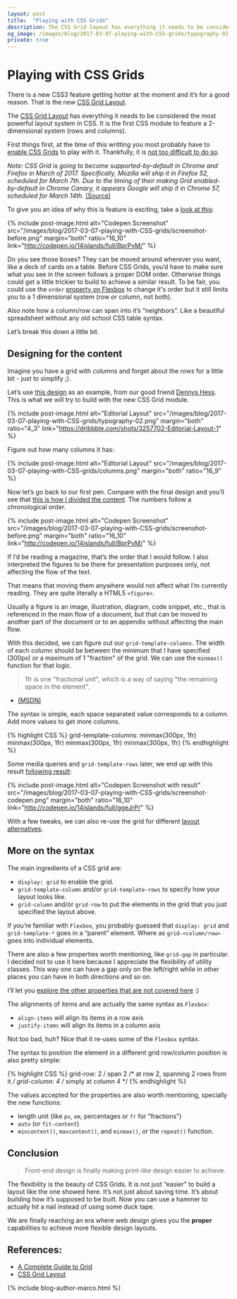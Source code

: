 ```yaml
---
layout: post
title:  "Playing with CSS Grids"
description: The CSS Grid layout has everything it needs to be considered the most powerful layout system in CSS.
og_image: /images/blog/2017-03-07-playing-with-CSS-grids/typography-02.png
private: true
---
```


# Playing with CSS Grids

There is a new CSS3 feature getting hotter at the moment and it’s for a good reason. That is the new [CSS Grid Layout](https://www.w3.org/TR/css3-grid-layout/).

The [CSS Grid Layout](https://www.w3.org/TR/css3-grid-layout/) has everything it needs to be considered the most powerful layout system in CSS. It is the first CSS module to feature a 2-dimensional system (rows and columns).

First things first, at the time of this writting you most probably have to [enable CSS Grids](http://caniuse.com/#feat=css-grid) to play with it. Thankfully, it is [not too difficult to do so](https://developers.google.com/web/updates/2014/03/Get-on-the-CSS-Grid#try_it_out).

_Note: CSS Grid is going to become supported-by-default in Chrome and Firefox in March of 2017.  Specifically, Mozilla will ship it in Firefox 52, scheduled for March 7th.  Due to the timing of their making Grid enabled-by-default in Chrome Canary, it appears Google will ship it in Chrome 57, scheduled for March 14th._ [(Source)](http://meyerweb.com/eric/thoughts/2016/12/05/css-grid/)

To give you an idea of why this is feature is exciting, take a [look at this](http://codepen.io/14islands/pen/2a76b95ce3a00f7c96805a47f95e8f5b):

{% include post-image.html alt="Codepen Screenshot" src="/images/blog/2017-03-07-playing-with-CSS-grids/screenshot-before.png" margin="both" ratio="16_10" link="http://codepen.io/14islands/full/BprPvM/" %}

Do you see those boxes? They can be moved around wherever you want, like a deck of cards on a table. Before CSS Grids, you’d have to make sure what you see in the screen follows a proper DOM order. Otherwise things could get a little trickier to build to achieve a similar result. To be fair, you could use the `order` [property on Flexbox](https://developer.mozilla.org/en/docs/Web/CSS/order) to change it's order but it still limits you to a 1 dimensional system (row _or_ column, not both).

Also note how a column/row can span into it’s “neighbors”. Like a beautiful spreadsheet without any old school CSS table syntax.

Let’s break this down a little bit.

## Designing for the content

Imagine you have a grid with *columns* and forget about the *rows* for a little bit - just to simplify ;).

Let’s use [this design](https://dribbble.com/shots/3257702-Editorial-Layout-1) as an example, from our good friend [Dennys Hess](http://dennyshess.ch/). This is what we will try to build with the new CSS Grid module.

{% include post-image.html alt="Editorial Layout" src="/images/blog/2017-03-07-playing-with-CSS-grids/typography-02.png" margin="both" ratio="4_3" link="https://dribbble.com/shots/3257702-Editorial-Layout-1" %}

Figure out how many columns it has:

{% include post-image.html alt="Editorial Layout" src="/images/blog/2017-03-07-playing-with-CSS-grids/columns.png" margin="both" ratio="16_9" %}

Now let’s go back to our first pen. Compare with the final design and you’ll see that [this is how I divided the content](http://codepen.io/14islands/pen/2a76b95ce3a00f7c96805a47f95e8f5b). The numbers follow a chronological order.

{% include post-image.html alt="Codepen Screenshot" src="/images/blog/2017-03-07-playing-with-CSS-grids/screenshot-before.png" margin="both" ratio="16_10" link="http://codepen.io/14islands/full/BprPvM/" %}

If I’d be reading a magazine, that’s the order that I would follow. I also interpreted the figures to be there for presentation purposes only, not affecting the flow of the text. 

That means that moving them anywhere would not affect what I’m currently reading. They are quite literally a HTML5 `<figure>`.

Usually a figure is an image, illustration, diagram, code snippet, etc., that is referenced in the main flow of a document, but that can be moved to another part of the document or to an appendix without affecting the main flow.

With this decided, we can figure out our `grid-template-columns`. The width of each column should be between the minimum that I have specified (300px) or a maximum of 1 "fraction" of the grid. We can use the `minmax()` function for that logic.

> 1fr is one "fractional unit", which is a way of saying "the remaining space in the element".
- [(MSDN)](http://social.msdn.microsoft.com/Forums/en-US/winappswithhtml5/thread/95fddeb2-04bc-4f2b-bfb6-ffecffe5e8d5/)

The syntax is simple, each space separated value corresponds to a column. Add more values to get more columns.

{% highlight CSS %}
grid-template-columns: minmax(300px, 1fr) minmax(300px, 1fr) minmax(300px, 1fr) minmax(300px, 1fr)
{% endhighlight %}

Some media queries and `grid-template-rows` later, we end up with this result [following result](http://codepen.io/14islands/full/ggeJrP/):

{% include post-image.html alt="Codepen Screenshot with result" src="/images/blog/2017-03-07-playing-with-CSS-grids/screenshot-codepen.png" margin="both" ratio="16_10" link="http://codepen.io/14islands/full/ggeJrP/" %}

With a few tweaks, we can also re-use the grid for different [layout alternatives](http://codepen.io/14islands/full/vgwxQQ/).


## More on the syntax

The main ingredients of a CSS grid are:

- `display: grid` to enable the grid.
- `grid-template-column` and/or `grid-template-rows` to specify how your layout looks like.
- `grid-column` and/or `grid-row` to put the elements in the grid that you just specified the layout above.

If you’re familiar with `Flexbox`, you probably guessed that `display: grid` and `grid-template-*` goes in a “parent” element. Where as `grid-<column/row>` goes into individual elements.

There are also a few properties worth mentioning, like `grid-gap` in particular. I decided not to use it here because I appreciate the flexibility of utility classes. This way one can have a gap only on the left/right while in other places you can have in both directions and so on. 

I’ll let you [explore the other properties that are not covered here](https://css-tricks.com/snippets/css/complete-guide-grid/) :)

The alignments of items and are actually the same syntax as `Flexbox`: 

- `align-items` will align its items in a row axis
-  `justify-items` will align its items in a column axis

Not too bad, huh? Nice that it re-uses some of the `Flexbox` syntax.

The syntax to position the element in a different grid row/column position is also pretty simple:

{% highlight CSS %}
grid-row: 2 / span 2 /* at row 2, spanning 2 rows from it */
grid-column: 4 /* simply at column 4 */
{% endhighlight %}

The values accepted for the properties are also worth mentioning, specially the new functions:

- length unit (like `px`, `em`, percentages or `fr` for "fractions")
- `auto` (or `fit-content`)
- `mincontent()`, `maxcontent()`, and `minmax()`, or the `repeat()` function.


## Conclusion

> Front-end design is finally making print-like design easier to achieve.

The flexibility is the beauty of CSS Grids. It is not just “easier” to build a layout like the one showed here. It’s not just about saving time. It’s about building how it’s supposed to be built. Now you can use a hammer to actually hit a nail instead of using some duck tape.

We are finally reaching an era where web design gives you the **proper** capabilities to achieve more flexible design layouts. 

## References:
- [A Complete Guide to Grid](https://css-tricks.com/snippets/css/complete-guide-grid/)
- [CSS Grid Layout](https://developer.mozilla.org/en-US/docs/Web/CSS/CSS_Grid_Layout)

{% include blog-author-marco.html %}
